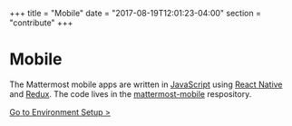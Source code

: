 +++
title = "Mobile"
date = "2017-08-19T12:01:23-04:00"
section = "contribute"
+++

# Mobile

The Mattermost mobile apps are written in [JavaScript](https://golang.org/) using [React Native](https://facebook.github.io/react-native/) and [Redux](http://redux.js.org/). The code lives in the [mattermost-mobile](https://github.com/mattermost/mattermost-mobile) respository.

<div style="margin-top: 15px;">
<span class="pull-right"><a href="/contribute/webapp/developer-setup/">Go to Environment Setup ></a></span>
</div>
<br/>
